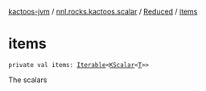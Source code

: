 [kactoos-jvm](../../index.md) / [nnl.rocks.kactoos.scalar](../index.md) / [Reduced](index.md) / [items](./items.md)

# items

`private val items: `[`Iterable`](https://kotlinlang.org/api/latest/jvm/stdlib/kotlin.collections/-iterable/index.html)`<`[`KScalar`](../../nnl.rocks.kactoos/-k-scalar.md)`<`[`T`](index.md#T)`>>`

The scalars

